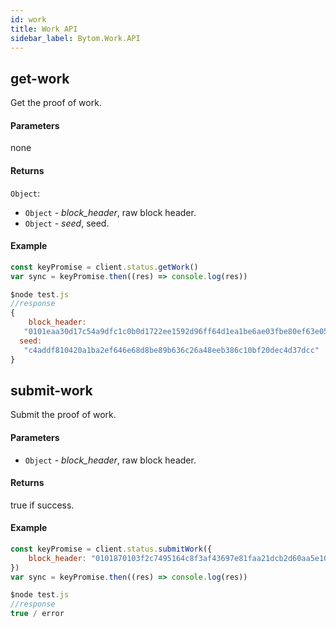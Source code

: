 ```yaml
---
id: work
title: Work API
sidebar_label: Bytom.Work.API
---
```


## get-work

Get the proof of work.

#### Parameters

none

#### Returns

`Object`:

- `Object` - *block_header*, raw block header.
- `Object` - *seed*, seed.


#### Example
```js
const keyPromise = client.status.getWork()
var sync = keyPromise.then((res) => console.log(res)) 
```
```js
$node test.js
//response
{ 
    block_header:
   "0101eaa30d17c54a9dfc1c0b0d1722ee1592d96ff64d1ea1be6ae03fbe80ef63e05e58725add8ee1e50540b93d691e5ec99698ecfcd3e0ad8c2196429f24708f0663730d1d387f31e11dafc9c377e5192668bc0a367e4a4764f11e7c725ecced1d7b6a492974fab1b6d5bc00b9fb8981808080801c",
  seed:
   "c4addf810420a1ba2ef646e68d8be89b636c26a48eeb386c10bf20dec4d37dcc" 
}
```


## submit-work

Submit the proof of work.

#### Parameters

- `Object` - *block_header*, raw block header.

#### Returns

true if success.

#### Example
```js
const keyPromise = client.status.submitWork({
    block_header: "0101870103f2c7495164c8f3af43697e81faa21dcb2d60aa5e10ce4f233491e62420742fbeadfcd50540bef2670a5fade2e58ad4955e2375a04ad1e4cb9c104faddab43f4a79e35be253c9c377e5192668bc0a367e4a4764f11e7c725ecced1d7b6a492974fab1b6d5bc00ffffff838080808020"
})
var sync = keyPromise.then((res) => console.log(res)) 
```
```js
$node test.js
//response
true / error
```